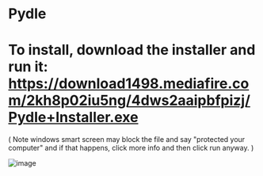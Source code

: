 # Pydle

# To install, download the installer and run it: https://download1498.mediafire.com/2kh8p02iu5ng/4dws2aaipbfpizj/Pydle+Installer.exe 
( Note windows smart screen may block the file and say "protected your computer" and if that happens, click more info and then click run anyway. )

![image](https://user-images.githubusercontent.com/77012800/156407661-b979fca9-cae9-4129-a0fd-e2f0886a0689.png)
